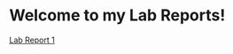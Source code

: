 # Welcome to my Lab Reports!
[Lab Report 1](https://memelissa.github.io/cse15l-lab-reports/lab-report-1-week-2.html)
